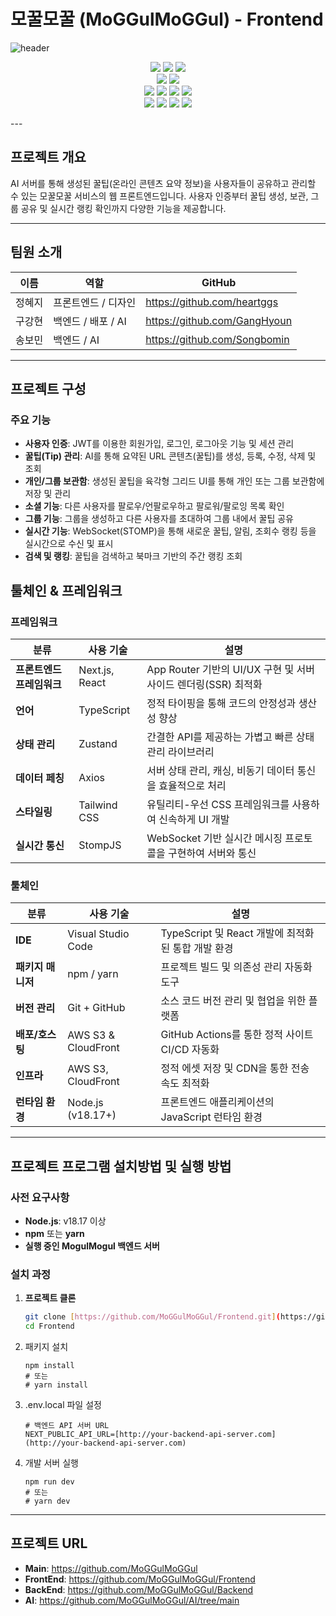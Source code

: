 # 모꿀모꿀 (MoGGulMoGGul) - Frontend
![header](https://capsule-render.vercel.app/api?type=cylinder&color=EAC149&height=130&section=header&text=MOGGUL-MOGGUL%20Frontend&fontSize=50&animation=scaleIn&fontColor=FFF)

<p align="center">
  <!-- Framework -->
  <img src="https://img.shields.io/badge/Next.js-000000?style=for-the-badge&logo=nextdotjs&logoColor=white"/>
  <img src="https://img.shields.io/badge/React-61DAFB?style=for-the-badge&logo=react&logoColor=black"/>
  <img src="https://img.shields.io/badge/TypeScript-3178C6?style=for-the-badge&logo=typescript&logoColor=white"/>
  <br/>

  <!-- Styling -->
  <img src="https://img.shields.io/badge/TailwindCSS-06B6D4?style=for-the-badge&logo=tailwindcss&logoColor=white"/>
  <img src="https://img.shields.io/badge/clsx-239120?style=for-the-badge"/>
  <br/>

  <!-- State & Data -->
  <img src="https://img.shields.io/badge/Zustand-7A5A48?style=for-the-badge"/>
  <img src="https://img.shields.io/badge/Axios-5A29E4?style=for-the-badge&logo=axios&logoColor=white"/>

  <!-- WebSocket -->
  <img src="https://img.shields.io/badge/StompJS-6DB33F?style=for-the-badge"/>
  <img src="https://img.shields.io/badge/SockJS-CC0000?style=for-the-badge"/>
  <br/>

  <!-- Infra -->
  <img src="https://img.shields.io/badge/Amazon%20S3-569A31?style=for-the-badge&logo=amazon-s3&logoColor=white"/>
  <img src="https://img.shields.io/badge/Amazon%20CloudFront-FF9900?style=for-the-badge&logo=amazonaws&logoColor=white"/>

  <!-- Tools -->
  <img src="https://img.shields.io/badge/ESLint-4B32C3?style=for-the-badge&logo=eslint&logoColor=white"/>
  <img src="https://img.shields.io/badge/GitHub%20Actions-2088FF?style=for-the-badge&logo=github-actions&logoColor=white"/>
</p>
---

## 프로젝트 개요
AI 서버를 통해 생성된 꿀팁(온라인 콘텐츠 요약 정보)을 사용자들이 공유하고 관리할 수 있는 모꿀모꿀 서비스의 웹 프론트엔드입니다. 사용자 인증부터 꿀팁 생성, 보관, 그룹 공유 및 실시간 랭킹 확인까지 다양한 기능을 제공합니다.

---
## 팀원 소개
| **이름** | **역할** | **GitHub** |
|--------|---------------|------------------------------|
| 정혜지   | 프론트엔드 / 디자인     | https://github.com/heartggs  |
| 구강현   | 백엔드 / 배포 / AI | https://github.com/GangHyoun |
| 송보민   | 백엔드 / AI       | https://github.com/Songbomin |


---

## 프로젝트 구성

### 주요 기능
- **사용자 인증**: JWT를 이용한 회원가입, 로그인, 로그아웃 기능 및 세션 관리
- **꿀팁(Tip) 관리**: AI를 통해 요약된 URL 콘텐츠(꿀팁)를 생성, 등록, 수정, 삭제 및 조회
- **개인/그룹 보관함**: 생성된 꿀팁을 육각형 그리드 UI를 통해 개인 또는 그룹 보관함에 저장 및 관리
- **소셜 기능**: 다른 사용자를 팔로우/언팔로우하고 팔로워/팔로잉 목록 확인
- **그룹 기능**: 그룹을 생성하고 다른 사용자를 초대하여 그룹 내에서 꿀팁 공유
- **실시간 기능**: WebSocket(STOMP)을 통해 새로운 꿀팁, 알림, 조회수 랭킹 등을 실시간으로 수신 및 표시
- **검색 및 랭킹**: 꿀팁을 검색하고 북마크 기반의 주간 랭킹 조회


## 툴체인 & 프레임워크

### 프레임워크

| 분류 | 사용 기술 | 설명 |
|---|---|---|
| **프론트엔드 프레임워크** | Next.js, React | App Router 기반의 UI/UX 구현 및 서버 사이드 렌더링(SSR) 최적화 |
| **언어** | TypeScript | 정적 타이핑을 통해 코드의 안정성과 생산성 향상 |
| **상태 관리** | Zustand | 간결한 API를 제공하는 가볍고 빠른 상태 관리 라이브러리 |
| **데이터 페칭** | Axios | 서버 상태 관리, 캐싱, 비동기 데이터 통신을 효율적으로 처리 |
| **스타일링** | Tailwind CSS | 유틸리티-우선 CSS 프레임워크를 사용하여 신속하게 UI 개발 |
| **실시간 통신** | StompJS | WebSocket 기반 실시간 메시징 프로토콜을 구현하여 서버와 통신 |

### 툴체인

| 분류 | 사용 기술 | 설명 |
|---|---|---|
| **IDE** | Visual Studio Code | TypeScript 및 React 개발에 최적화된 통합 개발 환경 |
| **패키지 매니저** | npm / yarn | 프로젝트 빌드 및 의존성 관리 자동화 도구 |
| **버전 관리** | Git + GitHub | 소스 코드 버전 관리 및 협업을 위한 플랫폼 |
| **배포/호스팅** | AWS S3 & CloudFront | GitHub Actions를 통한 정적 사이트 CI/CD 자동화 |
| **인프라**| AWS S3, CloudFront | 정적 에셋 저장 및 CDN을 통한 전송 속도 최적화 |
| **런타임 환경** | Node.js (v18.17+) | 프론트엔드 애플리케이션의 JavaScript 런타임 환경 |

---

## 프로젝트 프로그램 설치방법 및 실행 방법

### 사전 요구사항
- **Node.js**: v18.17 이상
- **npm** 또는 **yarn**
- **실행 중인 MogulMogul 백엔드 서버**

### 설치 과정
1. **프로젝트 클론**
   ```bash
   git clone [https://github.com/MoGGulMoGGul/Frontend.git](https://github.com/MoGGulMoGGul/Frontend.git)
   cd Frontend
   ```

2. 패키지 설치
    ```
    npm install
    # 또는
    # yarn install
    ```

3. .env.local 파일 설정
    ```
    # 백엔드 API 서버 URL
    NEXT_PUBLIC_API_URL=[http://your-backend-api-server.com](http://your-backend-api-server.com)
    ```

4. 개발 서버 실행
    ```
    npm run dev
    # 또는
    # yarn dev
    ```

---
## 프로젝트 URL
- **Main**: https://github.com/MoGGulMoGGul
- **FrontEnd**: https://github.com/MoGGulMoGGul/Frontend
- **BackEnd**: https://github.com/MoGGulMoGGul/Backend
- **AI**: https://github.com/MoGGulMoGGul/AI/tree/main

